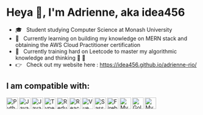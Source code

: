 # Heya 👋, I'm Adrienne, aka idea456
- 🎓 &nbsp; Student studying Computer Science at Monash University
- 🔭 &nbsp; Currently learning on building my knowledge on MERN stack and obtaining the AWS Cloud Practitioner certification
- 🌱 &nbsp; Currently training hard on Leetcode to master my algorithmic knowledge and thinking 💪 🧠 
- 👉 &nbsp; Check out my website here : https://idea456.github.io/adrienne-rio/
## I am compatible with:
<img align="left" alt="Python" width="30px" height="30px" src="https://cdn.jsdelivr.net/npm/simple-icons@v3/icons/python.svg" />
<img align="left" alt="Java" width="30px" height="30px" src="https://cdn.jsdelivr.net/npm/simple-icons@v3/icons/java.svg" />
<img align="left" alt="Javascript" width="30px" height="30px" src="https://cdn.jsdelivr.net/npm/simple-icons@v3/icons/javascript.svg" />
<img align="left" alt="Typescript" width="30px" height="30px" src="https://cdn.jsdelivr.net/npm/simple-icons@v3/icons/typescript.svg" />
<img align="left" alt="Redux" width="30px" height="30px" src="https://cdn.jsdelivr.net/npm/simple-icons@v3/icons/redux.svg" />
<img align="left" alt="React" width="30px" height="30px" src="https://cdn.jsdelivr.net/npm/simple-icons@v3/icons/react.svg" />
<img align="left" alt="Vue" width="30px" height="30px" src="https://cdn.jsdelivr.net/npm/simple-icons@v3/icons/vue-dot-js.svg" />
<img align="left" alt="Sass" width="30px" height="30px" src="https://cdn.jsdelivr.net/npm/simple-icons@v3/icons/sass.svg" />
<img align="left" alt="Firebase" width="30px" height="30px" src="https://cdn.jsdelivr.net/npm/simple-icons@v3/icons/firebase.svg" />
<img align="left" alt="MySQL" width="30px" height="30px" src="https://cdn.jsdelivr.net/npm/simple-icons@v3/icons/mysql.svg" />
<img align="left" alt="Golang" width="30px" height="30px" src="https://cdn.jsdelivr.net/npm/simple-icons@v3/icons/go.svg" />
<img align="left" alt="MySQL" width="30px" height="30px" src="https://cdn.jsdelivr.net/npm/simple-icons@v3/icons/haskell.svg" />




